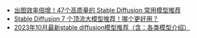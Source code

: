 - [出图效率倍增！47个高质量的 Stable Diffusion 常用模型推荐](https://www.uisdc.com/47-stable-diffusion-models)
- [Stable Diffusion 7 个顶流大模型推荐！哪个更好用？](https://www.uisdc.com/group/533713.html)
- [2023年10月最新stable diffusion模型推荐（含：各类模型介绍）](https://www.stablediffusion-cn.com/sd/sd-model/3976.html)